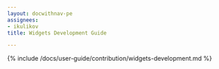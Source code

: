 ```yaml
---
layout: docwithnav-pe
assignees:
- ikulikov
title: Widgets Development Guide

---
```


{% include /docs/user-guide/contribution/widgets-development.md %}
